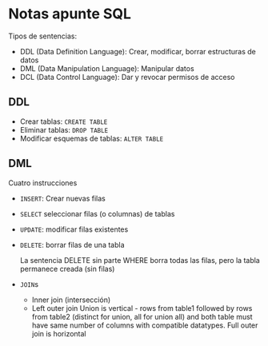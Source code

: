 # Notas apunte SQL

Tipos de sentencias:

- DDL (Data Definition Language): Crear, modificar, borrar estructuras de datos
- DML (Data Manipulation Language): Manipular datos
- DCL (Data Control Language): Dar y revocar permisos de acceso

## DDL

- Crear tablas: `CREATE TABLE`
- Eliminar tablas: `DROP TABLE`
- Modificar esquemas de tablas: `ALTER TABLE`

## DML

Cuatro instrucciones

- `INSERT`: Crear nuevas filas
- `SELECT` seleccionar filas (o columnas) de tablas
- `UPDATE`: modificar filas existentes
- `DELETE`: borrar filas de una tabla

  La sentencia DELETE sin parte WHERE borra todas las filas, pero la tabla
  permanece creada (sin filas)

- `JOIN`s

  - Inner join (intersección)
  - Left outer join
  Union is vertical - rows from table1 followed by rows from table2 (distinct for union, all for union all) and both table must have same number of columns with compatible datatypes. Full outer join is horizontal
